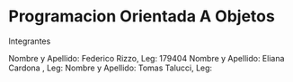# Programacion Orientada A Objetos

Integrantes

Nombre y Apellido: Federico Rizzo, Leg: 179404
Nombre y Apellido: Eliana Cardona , Leg: 
Nombre y Apellido: Tomas Talucci, Leg: 

